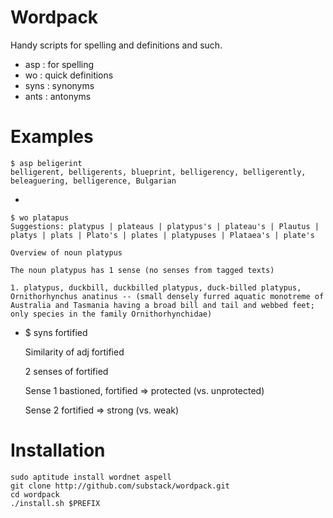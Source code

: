 Wordpack
========

Handy scripts for spelling and definitions and such.

* asp : for spelling
* wo : quick definitions
* syns : synonyms
* ants : antonyms

Examples
========

    $ asp beligerint
    belligerent, belligerents, blueprint, belligerency, belligerently, beleaguering, belligerence, Bulgarian

-

    $ wo platapus
    Suggestions: platypus | plateaus | platypus's | plateau's | Plautus | platys | plats | Plato's | plates | platypuses | Plataea's | plate's
    
    Overview of noun platypus
    
    The noun platypus has 1 sense (no senses from tagged texts)
                                          
    1. platypus, duckbill, duckbilled platypus, duck-billed platypus, Ornithorhynchus anatinus -- (small densely furred aquatic monotreme of Australia and Tasmania having a broad bill and tail and webbed feet; only species in the family Ornithorhynchidae)

-
     $ syns fortified
    
    Similarity of adj fortified
    
    2 senses of fortified                                                   
    
    Sense 1
    bastioned, fortified
           => protected (vs. unprotected)
    
    Sense 2
    fortified
           => strong (vs. weak)

Installation
============

    sudo aptitude install wordnet aspell
    git clone http://github.com/substack/wordpack.git
    cd wordpack
    ./install.sh $PREFIX

